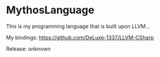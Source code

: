 # MythosLanguage

This is my programming language that is built upon LLVM...

My bindings: https://github.com/DeLuxe-1337/LLVM-CSharp

Release: unknown

